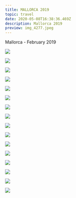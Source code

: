 ```yaml
---
title: MALLORCA 2019
topic: travel
date: 2020-05-08T16:38:36.469Z
description: Mallorca 2019
preview: img_4277.jpeg
---
```

Mallorca - February 2019 

![](img_9668_facetune_11-03-2019-19-40-44.jpg)

![](img_9379.jpeg)

![](img_9552.jpeg)

![](img_9378.jpeg)

![](img_4421.jpeg)

![](img_9360_facetune_27-02-2019-21-58-30.jpg)

![](img_4404.jpeg)

![](img_4413.jpeg)

![](img_4265.jpeg)

![](img_4302.jpeg)

![](img_4225.jpeg)

![](img_4254.jpg)

![](img_4253.jpeg)

![](434a3f44-6453-4fee-b20e-54a10b4de288.jpeg)

![](img_4277.jpeg)

![](72c54103-1167-46dd-b325-a1c221a6ac82.jpeg)
